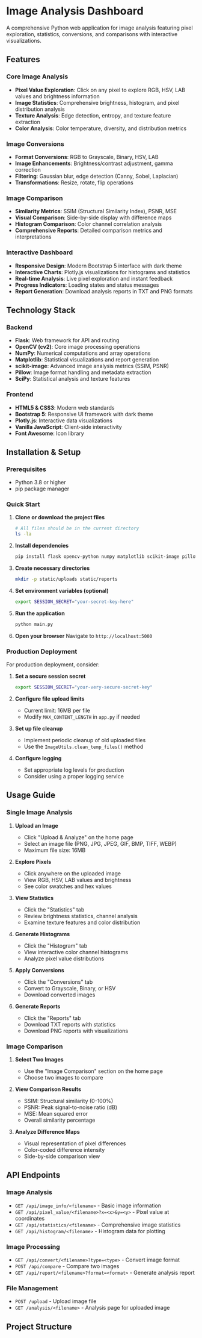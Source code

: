 # Image Analysis Dashboard

A comprehensive Python web application for image analysis featuring pixel exploration, statistics, conversions, and comparisons with interactive visualizations.

## Features

### Core Image Analysis
- **Pixel Value Exploration**: Click on any pixel to explore RGB, HSV, LAB values and brightness information
- **Image Statistics**: Comprehensive brightness, histogram, and pixel distribution analysis
- **Texture Analysis**: Edge detection, entropy, and texture feature extraction
- **Color Analysis**: Color temperature, diversity, and distribution metrics

### Image Conversions
- **Format Conversions**: RGB to Grayscale, Binary, HSV, LAB
- **Image Enhancements**: Brightness/contrast adjustment, gamma correction
- **Filtering**: Gaussian blur, edge detection (Canny, Sobel, Laplacian)
- **Transformations**: Resize, rotate, flip operations

### Image Comparison
- **Similarity Metrics**: SSIM (Structural Similarity Index), PSNR, MSE
- **Visual Comparison**: Side-by-side display with difference maps
- **Histogram Comparison**: Color channel correlation analysis
- **Comprehensive Reports**: Detailed comparison metrics and interpretations

### Interactive Dashboard
- **Responsive Design**: Modern Bootstrap 5 interface with dark theme
- **Interactive Charts**: Plotly.js visualizations for histograms and statistics
- **Real-time Analysis**: Live pixel exploration and instant feedback
- **Progress Indicators**: Loading states and status messages
- **Report Generation**: Download analysis reports in TXT and PNG formats

## Technology Stack

### Backend
- **Flask**: Web framework for API and routing
- **OpenCV (cv2)**: Core image processing operations
- **NumPy**: Numerical computations and array operations
- **Matplotlib**: Statistical visualizations and report generation
- **scikit-image**: Advanced image analysis metrics (SSIM, PSNR)
- **Pillow**: Image format handling and metadata extraction
- **SciPy**: Statistical analysis and texture features

### Frontend
- **HTML5 & CSS3**: Modern web standards
- **Bootstrap 5**: Responsive UI framework with dark theme
- **Plotly.js**: Interactive data visualizations
- **Vanilla JavaScript**: Client-side interactivity
- **Font Awesome**: Icon library

## Installation & Setup

### Prerequisites
- Python 3.8 or higher
- pip package manager

### Quick Start

1. **Clone or download the project files**
   ```bash
   # All files should be in the current directory
   ls -la
   ```

2. **Install dependencies**
   ```bash
   pip install flask opencv-python numpy matplotlib scikit-image pillow scipy plotly
   ```

3. **Create necessary directories**
   ```bash
   mkdir -p static/uploads static/reports
   ```

4. **Set environment variables (optional)**
   ```bash
   export SESSION_SECRET="your-secret-key-here"
   ```

5. **Run the application**
   ```bash
   python main.py
   ```

6. **Open your browser**
   Navigate to `http://localhost:5000`

### Production Deployment

For production deployment, consider:

1. **Set a secure session secret**
   ```bash
   export SESSION_SECRET="your-very-secure-secret-key"
   ```

2. **Configure file upload limits**
   - Current limit: 16MB per file
   - Modify `MAX_CONTENT_LENGTH` in `app.py` if needed

3. **Set up file cleanup**
   - Implement periodic cleanup of old uploaded files
   - Use the `ImageUtils.clean_temp_files()` method

4. **Configure logging**
   - Set appropriate log levels for production
   - Consider using a proper logging service

## Usage Guide

### Single Image Analysis

1. **Upload an Image**
   - Click "Upload & Analyze" on the home page
   - Select an image file (PNG, JPG, JPEG, GIF, BMP, TIFF, WEBP)
   - Maximum file size: 16MB

2. **Explore Pixels**
   - Click anywhere on the uploaded image
   - View RGB, HSV, LAB values and brightness
   - See color swatches and hex values

3. **View Statistics**
   - Click the "Statistics" tab
   - Review brightness statistics, channel analysis
   - Examine texture features and color distribution

4. **Generate Histograms**
   - Click the "Histogram" tab
   - View interactive color channel histograms
   - Analyze pixel value distributions

5. **Apply Conversions**
   - Click the "Conversions" tab
   - Convert to Grayscale, Binary, or HSV
   - Download converted images

6. **Generate Reports**
   - Click the "Reports" tab
   - Download TXT reports with statistics
   - Download PNG reports with visualizations

### Image Comparison

1. **Select Two Images**
   - Use the "Image Comparison" section on the home page
   - Choose two images to compare

2. **View Comparison Results**
   - SSIM: Structural similarity (0-100%)
   - PSNR: Peak signal-to-noise ratio (dB)
   - MSE: Mean squared error
   - Overall similarity percentage

3. **Analyze Difference Maps**
   - Visual representation of pixel differences
   - Color-coded difference intensity
   - Side-by-side comparison view

## API Endpoints

### Image Analysis
- `GET /api/image_info/<filename>` - Basic image information
- `GET /api/pixel_value/<filename>?x=<x>&y=<y>` - Pixel value at coordinates
- `GET /api/statistics/<filename>` - Comprehensive image statistics
- `GET /api/histogram/<filename>` - Histogram data for plotting

### Image Processing
- `GET /api/convert/<filename>?type=<type>` - Convert image format
- `POST /api/compare` - Compare two images
- `GET /api/report/<filename>?format=<format>` - Generate analysis report

### File Management
- `POST /upload` - Upload image file
- `GET /analysis/<filename>` - Analysis page for uploaded image

## Project Structure

